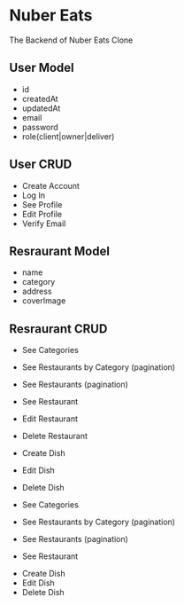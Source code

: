 # Nuber Eats

The Backend of Nuber Eats Clone

## User Model

- id
- createdAt
- updatedAt
- email
- password
- role(client|owner|deliver)

## User CRUD

- Create Account
- Log In
- See Profile
- Edit Profile
- Verify Email

## Resraurant Model

- name
- category
- address
- coverImage

## Resraurant CRUD

- See Categories
- See Restaurants by Category (pagination)
- See Restaurants (pagination)
- See Restaurant

- Edit Restaurant
- Delete Restaurant

- Create Dish
- Edit Dish
- Delete Dish

- See Categories
- See Restaurants by Category (pagination)
- See Restaurants (pagination)
- See Restaurant

* Create Dish
* Edit Dish
* Delete Dish
